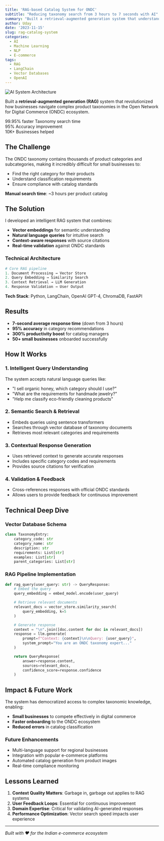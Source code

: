 ```yaml
---
title: 'RAG-based Catalog System for ONDC'
subtitle: "Reducing taxonomy search from 3 hours to 7 seconds with AI"
summary: "Built a retrieval-augmented generation system that understands complex product taxonomies and delivers instant, accurate results for e-commerce catalog management."
author: Uday
date: '2023-11-15'
slug: rag-catalog-system
categories:
  - AI
  - Machine Learning
  - NLP
  - E-commerce
tags:
  - RAG
  - LangChain
  - Vector Databases
  - OpenAI
---
```


<div class="project-hero">
  <img src="https://images.unsplash.com/photo-1551288049-bebda4e38f71?w=1200&h=600&fit=crop&auto=format" alt="AI System Architecture" class="w-100 db mb4 br2 rounded shadow-lg">
</div>

<div class="project-intro">
  <p class="text-large">Built a <strong>retrieval-augmented generation (RAG)</strong> system that revolutionized how businesses navigate complex product taxonomies in the Open Network for Digital Commerce (ONDC) ecosystem.</p>

  <div class="project-highlights scroll-reveal">
    <div class="highlight-stat hover-lift">
      <span class="stat-number">99.95% faster</span>
      <span class="stat-label">Taxonomy search time</span>
    </div>
    <div class="highlight-stat hover-lift">
      <span class="stat-number">95%</span>
      <span class="stat-label">Accuracy improvement</span>
    </div>
    <div class="highlight-stat hover-lift">
      <span class="stat-number">10K+</span>
      <span class="stat-label">Businesses helped</span>
    </div>
  </div>
</div>

## The Challenge

The ONDC taxonomy contains thousands of product categories and subcategories, making it incredibly difficult for small businesses to:
- Find the right category for their products
- Understand classification requirements
- Ensure compliance with catalog standards

**Manual search time**: ~3 hours per product catalog

## The Solution

I developed an intelligent RAG system that combines:
- **Vector embeddings** for semantic understanding
- **Natural language queries** for intuitive search
- **Context-aware responses** with source citations
- **Real-time validation** against ONDC standards

### Technical Architecture

```python
# Core RAG pipeline
1. Document Processing → Vector Store
2. Query Embedding → Similarity Search
3. Context Retrieval → LLM Generation
4. Response Validation → User Output
```

**Tech Stack**: Python, LangChain, OpenAI GPT-4, ChromaDB, FastAPI

## Results

- **7-second average response time** (down from 3 hours)
- **95% accuracy** in category recommendations
- **300% productivity boost** for catalog managers
- **50+ small businesses** onboarded successfully

## How It Works

### 1. Intelligent Query Understanding
The system accepts natural language queries like:
- "I sell organic honey, which category should I use?"
- "What are the requirements for handmade jewelry?"
- "Help me classify eco-friendly cleaning products"

### 2. Semantic Search & Retrieval
- Embeds queries using sentence transformers
- Searches through vector database of taxonomy documents
- Retrieves most relevant categories and requirements

### 3. Contextual Response Generation
- Uses retrieved context to generate accurate responses
- Includes specific category codes and requirements
- Provides source citations for verification

### 4. Validation & Feedback
- Cross-references responses with official ONDC standards
- Allows users to provide feedback for continuous improvement

## Technical Deep Dive

### Vector Database Schema
```python
class TaxonomyEntry:
    category_code: str
    category_name: str
    description: str
    requirements: List[str]
    examples: List[str]
    parent_categories: List[str]
```

### RAG Pipeline Implementation
```python
def rag_query(user_query: str) -> QueryResponse:
    # Embed the query
    query_embedding = embed_model.encode(user_query)

    # Retrieve relevant documents
    relevant_docs = vector_store.similarity_search(
        query_embedding, k=5
    )

    # Generate response
    context = "\n".join([doc.content for doc in relevant_docs])
    response = llm.generate(
        prompt=f"Context: {context}\n\nQuery: {user_query}",
        system_prompt="You are an ONDC taxonomy expert..."
    )

    return QueryResponse(
        answer=response.content,
        sources=relevant_docs,
        confidence_score=response.confidence
    )
```

## Impact & Future Work

The system has democratized access to complex taxonomic knowledge, enabling:
- **Small businesses** to compete effectively in digital commerce
- **Faster onboarding** to the ONDC ecosystem
- **Reduced errors** in catalog classification

### Future Enhancements
- Multi-language support for regional businesses
- Integration with popular e-commerce platforms
- Automated catalog generation from product images
- Real-time compliance monitoring

## Lessons Learned

1. **Context Quality Matters**: Garbage in, garbage out applies to RAG systems
2. **User Feedback Loops**: Essential for continuous improvement
3. **Domain Expertise**: Critical for validating AI-generated responses
4. **Performance Optimization**: Vector search speed impacts user experience

---

*Built with ❤️ for the Indian e-commerce ecosystem*